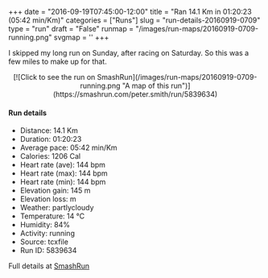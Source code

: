 +++
date = "2016-09-19T07:45:00-12:00"
title = "Ran 14.1 Km in 01:20:23 (05:42 min/Km)"
categories = ["Runs"]
slug = "run-details-20160919-0709"
type = "run"
draft = "False"
runmap = "/images/run-maps/20160919-0709-running.png"
svgmap = '<polyline points="68 16, 72 18, 79 21, 85 23, 88 28, 100 31, 100 32, 99 34, 100 35, 100 37, 98 43, 98 49, 96 60, 95 72, 93 84, 85 83, 81 81, 77 80, 15 66, 13 65, 9 60, 1 52, 0 51, 0 45, 0 41, 0 38, 7 38, 13 37, 31 38, 32 38, 37 38, 42 36, 55 26, 58 26, 57 27, 57 26, 58 24, 61 23">'
+++

I skipped my long run on Sunday, after racing on Saturday. So this was a few miles to make up for that. 



<!--more-->

<center>
[![Click to see the run on SmashRun](/images/run-maps/20160919-0709-running.png "A map of this run")](https://smashrun.com/peter.smith/run/5839634)
</center>

#### Run details

* Distance: 14.1 Km
* Duration: 01:20:23
* Average pace: 05:42 min/Km
* Calories: 1206 Cal
* Heart rate (ave): 144 bpm
* Heart rate (max): 144 bpm
* Heart rate (min): 144 bpm
* Elevation gain: 145 m
* Elevation loss:  m
* Weather: partlycloudy
* Temperature: 14 &deg;C
* Humidity: 84%
* Activity: running
* Source: tcxfile
* Run ID: 5839634

Full details at [SmashRun](https://smashrun.com/peter.smith/run/5839634)